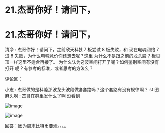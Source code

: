 # 21.杰哥你好！请问下，

# 21.杰哥你好！请问下，

清净 : 杰哥你好！请问下，之前欣天科技 7 板尝试 8 板失败，和 现在电魂网络 7 进 8 失败，为什么电魂竞价你还想去呢？这里 为什么不是跟之前的龙头股 7 板见顶一样这里不适合再接了。 为什么认为这波空间打开了呢？如何鉴别空间有没有打开 呢？有参考的标准，或者思考的方法么？

评论区：

小志 : 杰哥做的是科隆那波龙头波段做套套路吗？这个套路有没有规律啊？ st 图麻头啊 : 杰哥在群里发什么了啊 没看到

![image](img/Image_011.png)

![image](img/Image_012.png)

回答：因为周末比特币要涨。。。。